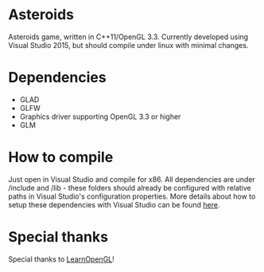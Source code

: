 # Asteroids
Asteroids game, written in C++11/OpenGL 3.3. Currently developed using Visual Studio 2015, but should compile under linux with minimal changes.

# Dependencies
- GLAD
- GLFW
- Graphics driver supporting OpenGL 3.3 or higher
- GLM

# How to compile
Just open in Visual Studio and compile for x86. All dependencies are under /include and /lib - these folders should already be configured with relative paths in Visual Studio's configuration properties. More details about how to setup these dependencies with Visual Studio can be found [here](https://learnopengl.com/Getting-started/Creating-a-window).

# Special thanks
Special thanks to [LearnOpenGL](https://learnopengl.com/)!
